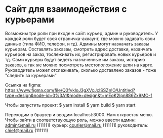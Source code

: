 # Сайт для взаимодействия с курьерами

Возможны три роли при входе н сайт: курьер, админ и руководитель. У каждой роли будет своя страничка-аккаунт, где можно задавать свои данные (типа ФИО, телефон, и тд). Админы могут назначать заказы курьерам. Составлять заказаы, смотреть адрес доставки, назанчать курьеров на заказ, тослеживать их, регистрировать новых курьеров и тд. Сами курьеры будут видеть назначенные им заказы, историю заказов, а так же можно посмотреть местоположение цели на карте.
Руководитель может отслеживать, сколько доставлено заказов - тоже "следить за курьерами"

Ссылка на figma: https://www.figma.com/file/Q3fykloJ3gXVcJclSSZnIO/Untitled?type=design&node-id=0%3A1&mode=design&t=mEoK2Ipn886Zx9MO-1

Чтобы запустить проект:
$ yarn install
$ yarn build
$ yarn start

Переходим в браузер и вводим localhost:3000. Нам откроется меню. Чтобы зайти в соответствующую роль, можно ввести 
админ: admin@mail.ru (111111)
курьер: courier@mail.ru (111111)
руководитель: chief@mail.ru (111111)